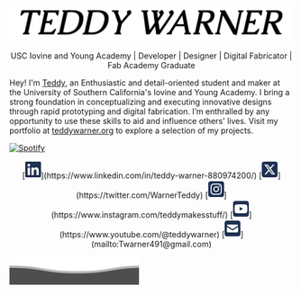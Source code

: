 <br>

<img alt="TeddyWarner" src="https://github.com/Twarner491/Twarner491/blob/main/assets/loader.gif" />

<p align="center">
USC Iovine and Young Academy | Developer | Designer | Digital Fabricator | Fab Academy Graduate
  
Hey! I'm <a href="https://teddywarner.org/about-me/about">Teddy</a>, an Enthusiastic and detail-oriented student and maker at the University of Southern California's Iovine and Young Academy. I bring a strong foundation in conceptualizing and executing innovative designs through rapid prototyping and digital fabrication. I’m enthralled by any opportunity to use these skills to aid and influence others' lives. Visit my portfolio at <a href="https://teddywarner.org">teddywarner.org</a> to explore a selection of my projects.

</p>

[![Spotify](https://novatorem-oqoqm52ci-twarner491.vercel.app/api/spotify)](https://open.spotify.com/user/mskz5e4dyzv4cb4kkn73iipq0?si=5eba25ddc4f74313)

<p align="center">
[<img src="https://raw.githubusercontent.com/Twarner491/Twarner491/main/assets/icons/linkedin.svg" />](https://www.linkedin.com/in/teddy-warner-880974200/)
[<img src="https://raw.githubusercontent.com/Twarner491/Twarner491/main/assets/icons/square-x-twitter.svg" />](https://twitter.com/WarnerTeddy)
[<img src="https://raw.githubusercontent.com/Twarner491/Twarner491/main/assets/icons/square-instagram.svg" />](https://www.instagram.com/teddymakesstuff/)
[<img src="https://raw.githubusercontent.com/Twarner491/Twarner491/main/assets/icons/square-youtube.svg" />](https://www.youtube.com/@teddywarner)
[<img src="https://raw.githubusercontent.com/Twarner491/Twarner491/main/assets/icons/square-envelope-solid.svg" />](mailto:Twarner491@gmail.com)

</p>

![](https://raw.githubusercontent.com/Twarner491/Twarner491/main/assets/bottom_header.svg)
<br>
</p>
